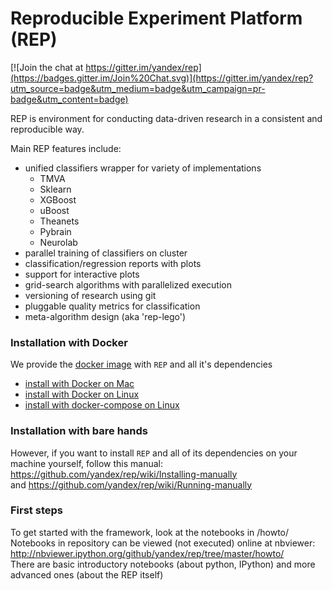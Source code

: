 # Reproducible Experiment Platform (REP)

[![Join the chat at https://gitter.im/yandex/rep](https://badges.gitter.im/Join%20Chat.svg)](https://gitter.im/yandex/rep?utm_source=badge&utm_medium=badge&utm_campaign=pr-badge&utm_content=badge)

REP is environment for conducting data-driven research in a consistent and reproducible way.

Main REP features include:

  * unified classifiers wrapper for variety of implementations
    * TMVA
    * Sklearn
    * XGBoost
    * uBoost
    * Theanets
    * Pybrain
    * Neurolab
  * parallel training of classifiers on cluster 
  * classification/regression reports with plots
  * support for interactive plots
  * grid-search algorithms with parallelized execution
  * versioning of research using git
  * pluggable quality metrics for classification
  * meta-algorithm design (aka 'rep-lego')



### Installation with Docker

We provide the [docker image](https://registry.hub.docker.com/u/anaderi/rep/) with `REP` and all it's dependencies 
* [install with Docker on Mac](https://github.com/yandex/rep/wiki/Instal-REP-with-Docker-(Mac-OS-X))
* [install with Docker on Linux](https://github.com/yandex/rep/wiki/Install-REP-with-Docker-(Linux))
* [install with docker-compose on Linux](https://github.com/yandex/rep/wiki/Install-REP-with-docker-compose-(Linux))


### Installation with bare hands
However, if you want to install `REP` and all of its dependencies on your machine yourself, follow this manual:  <br/>
https://github.com/yandex/rep/wiki/Installing-manually <br/>
and https://github.com/yandex/rep/wiki/Running-manually

### First steps

To get started with the framework, look at the notebooks in /howto/  <br />
Notebooks in repository can be viewed (not executed) online at nbviewer: http://nbviewer.ipython.org/github/yandex/rep/tree/master/howto/  <br />
There are basic introductory notebooks (about python, IPython) and more advanced ones (about the REP itself)
